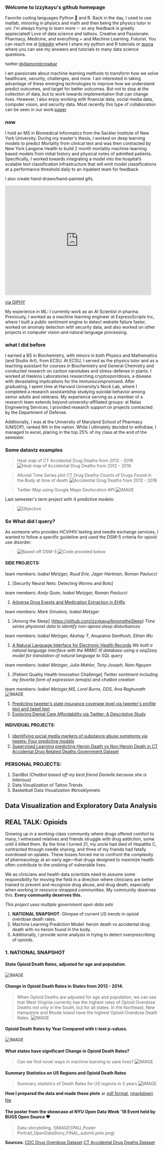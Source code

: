 ### Welcome to izzykayu's github homepage

Favorite coding languages Python :snake: and R. Back in the day, I used to use matlab, minoring in physics and math and then being the physics tutor in uni. I'm always trying to learn more :sparkles: so any feedback is greatly appreciated! Love of data science and tattoos. Creative and Passionate. Pharmacy, Medicine, and everything + and Machine Learning. Futurist. You can reach me at [linkedin](https://www.linkedin.com/in/isabelmetzger) where I share my python and R tutorials or [quora](https://www.quora.com/profile/Isabel-Metzger-2) where you can see my answers and tutorials to many data science questions.

twitter:[@diamondcrowbar](https://twitter.com/diamondcrowbar)

I am passionate about machine learning methods to transform how we solve healthcare, security, challenges, and more.  I am interested in taking advantage of these emerging technologies to improve how we understand predict outcomes, and target for better outcomes. But not to stop at the collection of data, but to work towards implementation that can change lives. However, I also enjoy working with financial data, social media data, computer vision, and security data. Most recently this type of collaboration can be seen in our work:[paper](https://www.aclweb.org/anthology/2020.smm4h-1.9.pdf)


### now
I hold an MS in Biomedical Informatics from the Sackler Institute of New York University. During my master's thesis, I worked on deep learning models to predict Mortality from clinical text and was then contracted by New York Langone Health to build 2 month mortality machine-learning based models from initial history and physical notes of admitted patients. Specifically, I worked towards integrating a model into the hospital’s scalable text classification infrastructure that will emit model classifications at a performance threshold daily to an inpatient team for feedback.

I also create hand-drawn/hand-painted gifs.

<iframe src="https://giphy.com/embed/VPJ4jqUVZenyE" width="480" height="360" frameBorder="0" class="giphy-embed" allowFullScreen></iframe><p><a href="https://giphy.com/gifs/train-VPJ4jqUVZenyE">via GIPHY</a></p>

My experience in ML: I currently work as an AI Scientist in pharma. Previously, I worked as a machine learning engineer at ExpressScripts Inc, where I built a public sentiment engine to detect website failure faster, worked on anomaly detection with security data, and also worked on other projects in computer vision and natural language processing.

### what I did before

I earned a BS in Biochemistry, with minors in both Physics and Mathematics (and Studio Art), from ECSU. At ECSU, I served as the physics tutor and as a teaching assistant for courses in Biochemistry and General Chemistry and conducted research on carbon nanotubes and stress-defense in plants. I worked at Haskins Laboratories researching cryptosporidiosis, a disease with devastating implications for the immunocompromised. After graduating, I spent time at Harvard University’s Nock Lab, where I completed a research assistantship studying suicidal behavior among senior adults and veterans. My experience serving as a member of a research team extends beyond university-affiliated groups: at Nalas Engineering Services, I provided research support on projects contracted by the Department of Defense.

Additionally, I was at the University of Maryland School of Pharmacy (UMSOP), ranked 9th in the nation. While I ultimately decided to withdraw, I managed to excel, placing in the top 25% of my class at the end of the semester.

### Some dataviz examples
>Heat map of CT Accidental Drug Deaths from 2012 - 2016
![Heat map of Accidental Drug Deaths from 2012 - 2016](calendar.png)

>Alluvial Time Series plot CT Drug Deaths
>Counts of Drugs Found in the Body at time of death
![Accidental Drug Deaths from 2012 - 2016](alluvts.png)

>Twitter Map using Google Maps Geolocation API
![IMAGE](mapwithcoveragelevel.png)

Last semester's term project with 4 predictive models:
>![Objective](heroinobjective.png) 

### So What did I query?
As someone who provides HCV/HIV testing and needle exchange services,
I wanted to follow a specific guideline and used the DSM-5 criteria for opioid use disorder:

>![Based off DSM-5](dsm.png) 
>![Code provided below](withdrawal.png)


#### SIDE PROJECTS:
team members: _Isabel Metzger, Ruud Erie, Jager Hartman, Roman Paolucci_
1. [Security Neural Nets: Detecting Worms and Bots]

team members: _Andy Quan, Isabel Metzger, Roman Paolucci_
1. [Adverse Drug Events and Medication Extraction in EHRs](https://github.com/izzykayu/ClinicalNERandRelationIdentifier)

team members: _Mark Grivainis, Isabel Metzger_
1. [Among the Sleep] (https://github.com/izzykayu/AmongtheSleep)
_Time series physionet data to identify non-apnea sleep disturbances_ 

team members: _Isabel Metzger, Akshay T, Anupama Santhosh, Ethan Wu_
1. [A Natural Language Interface for Electronic Health Records](https://github.com/izzykayu/NaturalLanguageInterface)
_We built a natural language interface with the MIMIC III database using a seq2seq model for translation of natural language to SQL query_

team members: _Isabel Metzger, Julia Mahler, Teny Joseph, Nam Nguyen_
1. [Patient Quality Health Innovation Challenge]
_Twitter sentiment including my favorite form of expression (emojis) and chatbot creation_

team members: _Isabel Metzger,MS, Lorel Burns, DDS, Ana Raghunath_
![IMAGE](PosterAcademyHealth.png)
1. [Predicting tweeter’s state insurance coverage level via tweeter's profile text and tweet text](izzykayu.github.io/twitterdental.md)
2. [Exploring Dental Care Affordability via Twitter: A Descriptive Study](https://github.com/izzykayu/izzykayu.github.io/blob/master/DentalTweets/DentalCareAffordabilityViaTwitterPilot.pdf)

#### INDIVIDUAL PROJECTS:
1. [Identifying social media markers of substance abuse symptoms via tweets: Four predictive models](https://github.com/izzykayu/izzykayu.github.io/blob/master/herointweets/ML_4models_tweetanalysis_heroin_IzzyKayu.pdf)
2. [Supervised Learning predicting Heroin Death vs Non Heroin Death in CT Accidental Drug Related Deaths Government Dataset](https://github.com/izzykayu/izzykayu.github.io/blob/master/herointweets/DataStory_Short_IsabelMetzger_NYCDATAWEEK.pdf)

### PERSONAL PROJECTS:
1. DaniBot _(Chatbot based off my best friend Danielle because she is hilarious)_
2. Data Visualization of Tattoo Trends
3. Basketball Data Visualization #brooklynnets 

## Data Visualization and Exploratory Data Analysis
## REAL TALK: Opioids
Growing up in a working-class community where drugs offered comfort to many, I witnessed relatives and friends struggle with drug addiction, some until it killed them. By the time I turned 21, my uncle had died of Hepatitis C, contracted through needle sharing, and three of my friends had fatally overdosed on opiates. These losses forced me to confront the complexity of pharmacology at an early age—that drugs designed to maximize health often contribute to the undoing of vulnerable lives.

We as clinicians and health data scientists need to assume some responsibility for moving the field in a direction where clinicians are better trained to prevent and recognize drug abuse, and drug death, especially when working in resource-strapped communities. My community deserves this. **Every community deserves this.**

_This project uses multiple government open data sets_
1. **NATIONAL SNAPSHOT**: Glimpse of current US trends in opioid overdose death rates.
2. Machine Learning Prediction Model: heroin death vs accidental drug death with no heroin found in the body.
3. Additionally, I provide some analysis in trying to detect overprescribing of opioids.
### 1. NATIONAL SNAPSHOT
#### State Opioid Death Rates, adjusted for age and population.
![IMAGE](maps.png)
#### Change in Opioid Death Rates in States from 2013 - 2014. 
>When Opioid Deaths are adjusted for age and population, we can see that West Virginia currently has the highest rates of Opioid Overdose Deaths not only in the South, but for all states. In the Northeast, New Hampshire and Rhode Island have the highest Opioid Overdose Death Rates.
![IMAGE](BoxPlots_Year_Rates.png)

#### Opioid Death Rates by Year Compared with t-test p-values.
![IMAGE](ttest.png)
#### What states have significant Change in Opioid Death Rates? 
>Can we find novel ways in machine learning to save lives?
![IMAGE](OpioidDeathRatesboxplot.png)
#### Summary Statistics on US Regions and Opioid Death Rates
>Summary statistics of Death Rates for US regions in 3 years
![IMAGE](errorbarsplot.png)

**How I prepared the data and made these plots** :bar_chart: 
[pdf format](https://github.com/izzykayu/izzykayu.github.io/blob/master/national/graphsglimpse.pdf),
[rmarkdown file](https://github.com/izzykayu/izzykayu.github.io/blob/master/national/graphsglimpse.Rmd)

#### The poster from the showcase at NYU Open Data Week '18 Event held by BUGS Open Source :heart:
>Data-storytelling.
![IMAGE](PAU_Poster Portrait_OpenDataStory_FINAL_submit.potx.png)

**Sources:**
[CDC Drug Overdose Dataset](https://www.cdc.gov/drugoverdose/data/statedeaths.html)
[CT Accidental Drug Deaths Dataset](https://catalog.data.gov/dataset/accidental-drug-related-deaths-january-2012-sept-2015)
